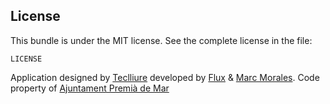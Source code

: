 License
------
This bundle is under the MIT license. See the complete license in the file:

    LICENSE
Application designed by [Teclliure][1] developed by [Flux][2] & [Marc Morales][3]. Code property of [Ajuntament Premià de Mar][4]

[1]: http://www.teclliure.net/
[2]: http://www.flux.cat
[3]: mailto:marcmorales83@gmail.com
[4]: http://www.premiademar.cat/